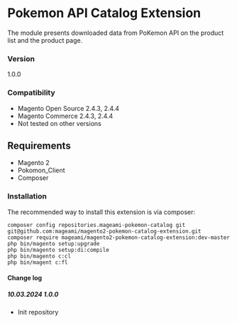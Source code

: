 # Pokemon API Catalog Extension
The module presents downloaded data from PoKemon API on the product list and the product page.

### Version
1.0.0

### Compatibility
- Magento Open Source 2.4.3, 2.4.4
- Magento Commerce 2.4.3, 2.4.4
- Not tested on other versions

## Requirements
- Magento 2
- Pokomon_Client
- Composer

### Installation
The recommended way to install this extension is via composer:

```shell
composer config repositories.mageami-pokemon-catalog git git@github.com:mageami/magento2-pokemon-catalog-extension.git
composer require mageami/magento2-pokemon-catalog-extension:dev-master
php bin/magento setup:upgrade
php bin/magento setup:di:compile
php bin/magento c:cl
php bin/magent c:fl
```

#### Change log

##### 10.03.2024 1.0.0
- Init repository
